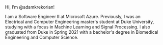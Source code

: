 Hi, I’m @adamkrekorian!

I am a Software Engineer II at Microsoft Azure. Previously, I was an Electrical and Computer Engineering master's student at Duke University, studying with a focus in Machine Learning and Signal Processing. I also graduated from Duke in Spring 2021 with a bachelor's degree in Biomedical Engineering and Computer Science.

<!---
adamkrekorian/adamkrekorian is a ✨ special ✨ repository because its `README.md` (this file) appears on your GitHub profile.
You can click the Preview link to take a look at your changes.
--->

